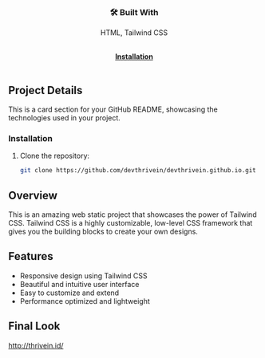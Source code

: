 <div align="center">
  <h3>🛠️ Built With</h3>
  <p>HTML, Tailwind CSS</p>
</div>

<br>

<div align="center">
  <a href="#installation"><strong>Installation</strong></a>
</div>

<br>

<!-- Add more details about your project below -->

## Project Details

This is a card section for your GitHub README, showcasing the technologies used in your project.

### Installation

1. Clone the repository:

   ```bash
   git clone https://github.com/devthrivein/devthrivein.github.io.git

## Overview

This is an amazing web static project that showcases the power of Tailwind CSS. Tailwind CSS is a highly customizable, low-level CSS framework that gives you the building blocks to create your own designs.

## Features

- Responsive design using Tailwind CSS
- Beautiful and intuitive user interface
- Easy to customize and extend
- Performance optimized and lightweight

## Final Look 

http://thrivein.id/


